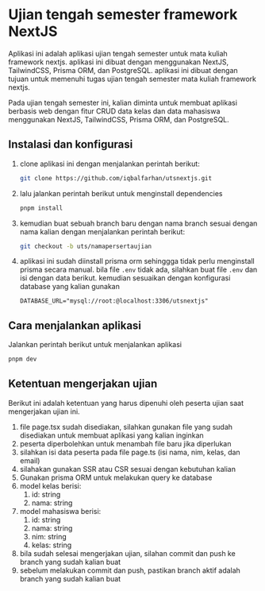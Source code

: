 # Ujian tengah semester framework NextJS

Aplikasi ini adalah aplikasi ujian tengah semester untuk mata kuliah framework nextjs. aplikasi ini dibuat dengan menggunakan NextJS, TailwindCSS, Prisma ORM, dan PostgreSQL. aplikasi ini dibuat dengan tujuan untuk memenuhi tugas ujian tengah semester mata kuliah framework nextjs.

Pada ujian tengah semester ini, kalian diminta untuk membuat aplikasi berbasis web dengan fitur CRUD data kelas dan data mahasiswa menggunakan NextJS, TailwindCSS, Prisma ORM, dan PostgreSQL.

## Instalasi dan konfigurasi

1. clone aplikasi ini dengan menjalankan perintah berikut:

   ```sh
   git clone https://github.com/iqbalfarhan/utsnextjs.git
   ```

2. lalu jalankan perintah berikut untuk menginstall dependencies

   ```sh
   pnpm install
   ```

3. kemudian buat sebuah branch baru dengan nama branch sesuai dengan nama kalian dengan menjalankan perintah berikut:

   ```sh
   git checkout -b uts/namapersertaujian
   ```

4. aplikasi ini sudah diinstall prisma orm sehinggga tidak perlu menginstall prisma secara manual. bila file `.env` tidak ada, silahkan buat file `.env` dan isi dengan data berikut. kemudian sesuaikan dengan konfigurasi database yang kalian gunakan

   ```
   DATABASE_URL="mysql://root:@localhost:3306/utsnextjs"
   ```

## Cara menjalankan aplikasi

Jalankan perintah berikut untuk menjalankan aplikasi

```sh
pnpm dev
```

## Ketentuan mengerjakan ujian

Berikut ini adalah ketentuan yang harus dipenuhi oleh peserta ujian saat mengerjakan ujian ini.

1. file page.tsx sudah disediakan, silahkan gunakan file yang sudah disediakan untuk membuat aplikasi yang kalian inginkan
2. peserta diperbolehkan untuk menambah file baru jika diperlukan
3. silahkan isi data peserta pada file page.ts (isi nama, nim, kelas, dan email)
4. silahakan gunakan SSR atau CSR sesuai dengan kebutuhan kalian
5. Gunakan prisma ORM untuk melakukan query ke database
6. model kelas berisi:
   1. id: string
   2. nama: string
7. model mahasiswa berisi:
   1. id: string
   2. nama: string
   3. nim: string
   4. kelas: string
8. bila sudah selesai mengerjakan ujian, silahan commit dan push ke branch yang sudah kalian buat
9. sebelum melakukan commit dan push, pastikan branch aktif adalah branch yang sudah kalian buat
